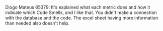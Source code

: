 Diogo Mateus 65379: It's explained what each metric does and how it indicate which Code Smells, and I like that.
                    You didn't make a connection with the database and the code. The excel sheet having more information than needed also doesn't help.
